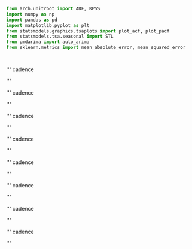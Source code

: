 
``` python
from arch.unitroot import ADF, KPSS
import numpy as np
import pandas as pd
import matplotlib.pyplot as plt
from statsmodels.graphics.tsaplots import plot_acf, plot_pacf
from statsmodels.tsa.seasonal import STL
from pmdarima import auto_arima
from sklearn.metrics import mean_absolute_error, mean_squared_error 
```

```cadence


```

''' cadence


'''

''' cadence


'''

''' cadence


'''

''' cadence


'''

''' cadence


'''

''' cadence


'''

''' cadence


'''

''' cadence


'''
